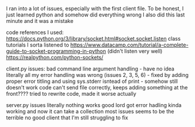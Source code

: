 I ran into a lot of issues, especially with the first client file.
To be honest, I just learned python and somehow did everything wrong
I also did this last minute and it was a mistake

code references I used:
https://docs.python.org/3/library/socket.html#socket.socket.listen
class tutorials I sorta listened to
https://www.datacamp.com/tutorial/a-complete-guide-to-socket-programming-in-python (didn't listen very well)
https://realpython.com/python-sockets/


client.py issues:
bad command line argument handling - have no idea
literally all my error handling was wrong (issues 2, 3, 5, 6) - fixed by adding proper error titling and using sys.stderr isntead of print - somehow still doesn't work
code can't send file correctly, keeps adding something at the front????
tried to rewrite code, made it worse actually

server.py issues
literally nothing works good lord
got error hadling kinda working and now it can take a collection
most issues seems to be the terrible no good client that I'm still struggling to fix




